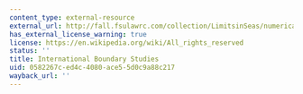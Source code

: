 ```yaml
---
content_type: external-resource
external_url: http://fall.fsulawrc.com/collection/LimitsinSeas/numerical.html
has_external_license_warning: true
license: https://en.wikipedia.org/wiki/All_rights_reserved
status: ''
title: International Boundary Studies
uid: 0582267c-ed4c-4080-ace5-5d0c9a88c217
wayback_url: ''
---
```

